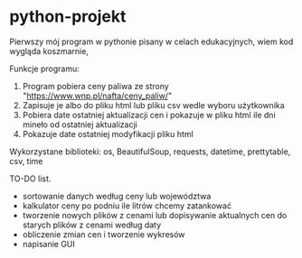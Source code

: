 # python-projekt
Pierwszy mój program w pythonie pisany w celach edukacyjnych, wiem kod wygląda koszmarnie,


Funkcje programu:
1. Program pobiera ceny paliwa ze strony "https://www.wnp.pl/nafta/ceny_paliw/"
2. Zapisuje je albo do pliku html lub pliku csv wedle wyboru użytkownika
3. Pobiera date ostatniej aktualizacji cen i pokazuje w pliku html ile dni mineło od ostatniej aktualizacji
4. Pokazuje date ostatniej modyfikacji pliku html

Wykorzystane biblioteki:
os, BeautifulSoup, requests, datetime, prettytable, csv, time


TO-DO list.
- sortowanie danych według ceny lub województwa
- kalkulator ceny po podniu ile litrów chcemy zatankować
- tworzenie nowych plików z cenami lub dopisywanie aktualnych cen do starych plików z cenami według daty
- obliczenie zmian cen i tworzenie wykresów
- napisanie GUI
